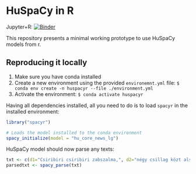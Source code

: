 # HuSpaCy in R

Jupyter+R: [![Binder](http://mybinder.org/badge_logo.svg)](http://mybinder.org/v2/gh/huspacy/huspacy-in-r/master?filepath=demo.ipynb)

This repository presents a minimal working prototype to use HuSpaCy models from r.

## Reproducing it locally

1. Make sure you have conda installed
2. Create a new environment using the provided `environemnt.yml` file: `$ conda env create -n huspacyr --file ./environment.yml`
3. Activate the environment: `$ conda activate huspacyr`

Having all dependencies installed, all you need to do is to load `spacyr` in the installed environment:

```R
library("spacyr")

# Loads the model installed to the conda environment
spacy_initialize(model = "hu_core_news_lg")
```

HuSpaCy model should now parse any texts:

```R
txt <- c(d1="Csiribiri csiribiri zabszalma,", d2="négy csillag közt alszom ma.")
parsedtxt <- spacy_parse(txt)
```

